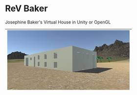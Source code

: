 # ReV Baker

Josephine Baker's Virtual House in Unity or OpenGL

| ![ReV](https://github.com/AdrienVR/ReV_Baker/blob/master/preview.jpg "Warning, this a preview") |
|:----:|

